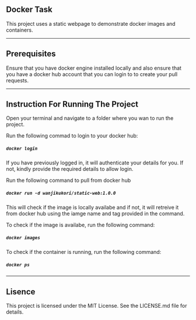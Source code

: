 ## Docker Task

This project uses a static webpage to demonstrate docker images and containers.

---
## Prerequisites

Ensure that you have docker engine installed locally and also ensure that you have a docker hub account that you can login to to create your pull requests.

---
## Instruction For Running The Project
Open your terminal and navigate to a folder where you wan to run the project.

Run the following commad to login to your docker hub:
##### `docker login`
If you have previously logged in, it will authenticate your details for you. If not, kindly provide the required details to allow login.

Run the following command to pull from docker hub 
##### `docker run -d wanjikukori/static-web:1.0.0`
This will check if the image is locally availabe and if not, it will retreive it from docker hub using the iamge name and tag provided in the command.

To check if the image is availabe, run the following command:
##### `docker images`

To check if the container is running, run the following command:
##### `docker ps`

---
## Lisence

This project is licensed under the MIT License. See the LICENSE.md file for details.

